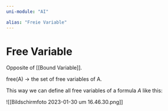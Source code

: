 ```yaml
---
uni-module: "AI"

alias: "Freie Variable"
---
```


# Free Variable

Opposite of [[Bound Variable]].

free(A) → the set of free variables of A.

This way we can define all free variables of a formula $A$ like this:

![[Bildschirm­foto 2023-01-30 um 16.46.30.png]]
